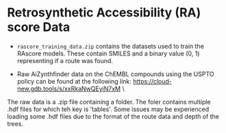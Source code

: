 # Retrosynthetic Accessibility (RA) score Data

* `rascore_training_data.zip` contains the datasets used to train the RAscore models. These contain SMILES and a binary value (0, 1) representing if a route was found.

* Raw AiZynthfinder data on the ChEMBL compounds using the USPTO policy can be found at the following link: https://cloud-new.gdb.tools/s/xxRkaNwQEyiN7xM \

The raw data is a .zip file containing a folder. The foler contains multiple .hdf files for which teh key is 'tables'. Some issues may be experienced loading some .hdf files due to the format of the route data and depth of the trees.